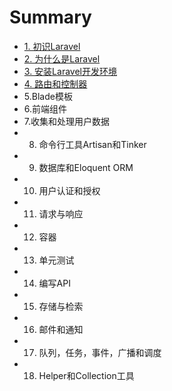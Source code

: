 # Summary

* [1. 初识Laravel](README.md)
* [2. 为什么是Laravel](why.md)
* [3. 安装Laravel开发环境](setup_develop_env.md)
* [4. 路由和控制器](why.md)
* 5.Blade模板
* 6.前端组件
* 7.收集和处理用户数据
* 8. 命令行工具Artisan和Tinker
* 9. 数据库和Eloquent ORM
* 10. 用户认证和授权
* 11. 请求与响应
* 12. 容器
* 13. 单元测试
* 14. 编写API
* 15. 存储与检索
* 16. 邮件和通知
* 17. 队列，任务，事件，广播和调度
* 18. Helper和Collection工具

